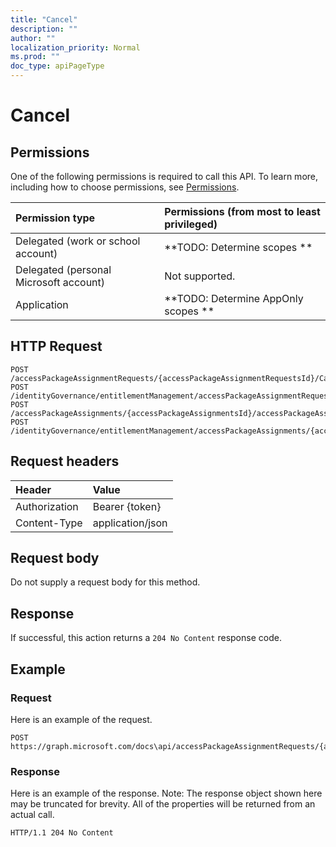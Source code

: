 ```yaml
---
title: "Cancel"
description: ""
author: ""
localization_priority: Normal
ms.prod: ""
doc_type: apiPageType
---
```


# Cancel



## Permissions
One of the following permissions is required to call this API. To learn more, including how to choose permissions, see [Permissions](/concepts/permissions-reference.md).

|Permission type|Permissions (from most to least privileged)|
|:---|:---|
|Delegated (work or school account)|**TODO: Determine scopes **|
|Delegated (personal Microsoft account)|Not supported.|
|Application|**TODO: Determine AppOnly scopes **|

## HTTP Request
<!-- {
  "blockType": "ignored"
}
-->
``` http
POST /accessPackageAssignmentRequests/{accessPackageAssignmentRequestsId}/Cancel
POST /identityGovernance/entitlementManagement/accessPackageAssignmentRequests/{accessPackageAssignmentRequestId}/Cancel
POST /accessPackageAssignments/{accessPackageAssignmentsId}/accessPackageAssignmentRequests/{accessPackageAssignmentRequestId}/Cancel
POST /identityGovernance/entitlementManagement/accessPackageAssignments/{accessPackageAssignmentId}/accessPackageAssignmentRequests/{accessPackageAssignmentRequestId}/Cancel
```

## Request headers
|Header|Value|
|:---|:---|
|Authorization|Bearer {token}|
|Content-Type|application/json|

## Request body
Do not supply a request body for this method.

## Response
If successful, this action returns a `204 No Content` response code.

## Example

### Request
Here is an example of the request.
<!-- {
  "blockType": "request",
  "name": "accesspackageassignmentrequest_cancel"
}
-->
``` http
POST https://graph.microsoft.com/docs\api/accessPackageAssignmentRequests/{accessPackageAssignmentRequestsId}/Cancel
```

### Response
Here is an example of the response. Note: The response object shown here may be truncated for brevity. All of the properties will be returned from an actual call.
<!-- {
  "blockType": "response",
  "truncated": true
}
-->
``` http
HTTP/1.1 204 No Content
```


